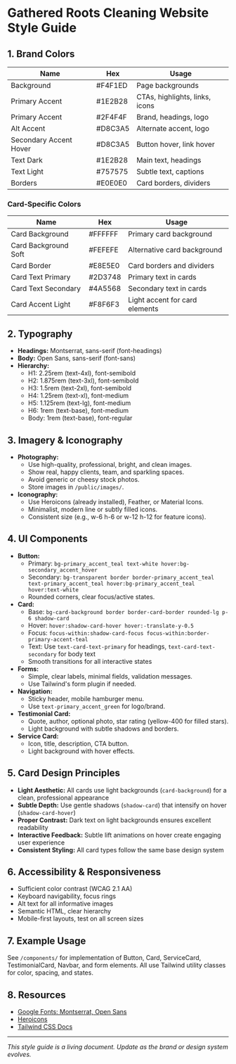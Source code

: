 # Gathered Roots Cleaning Website Style Guide

## 1. Brand Colors

| Name                   | Hex     | Usage                          |
| ---------------------- | ------- | ------------------------------ |
| Background             | #F4F1ED | Page backgrounds               |
| Primary Accent         | #1E2B28 | CTAs, highlights, links, icons |
| Primary Accent         | #2F4F4F | Brand, headings, logo          |
| Alt Accent             | #D8C3A5 | Alternate accent, logo         |
| Secondary Accent Hover | #D8C3A5 | Button hover, link hover       |
| Text Dark              | #1E2B28 | Main text, headings            |
| Text Light             | #757575 | Subtle text, captions          |
| Borders                | #E0E0E0 | Card borders, dividers         |

### Card-Specific Colors

| Name                   | Hex     | Usage                          |
| ---------------------- | ------- | ------------------------------ |
| Card Background        | #FFFFFF | Primary card background        |
| Card Background Soft   | #FEFEFE | Alternative card background    |
| Card Border            | #E8E5E0 | Card borders and dividers      |
| Card Text Primary      | #2D3748 | Primary text in cards          |
| Card Text Secondary    | #4A5568 | Secondary text in cards        |
| Card Accent Light      | #F8F6F3 | Light accent for card elements |

## 2. Typography

- **Headings:** Montserrat, sans-serif (font-headings)
- **Body:** Open Sans, sans-serif (font-sans)
- **Hierarchy:**
  - H1: 2.25rem (text-4xl), font-semibold
  - H2: 1.875rem (text-3xl), font-semibold
  - H3: 1.5rem (text-2xl), font-semibold
  - H4: 1.25rem (text-xl), font-medium
  - H5: 1.125rem (text-lg), font-medium
  - H6: 1rem (text-base), font-medium
  - Body: 1rem (text-base), font-regular

## 3. Imagery & Iconography

- **Photography:**
  - Use high-quality, professional, bright, and clean images.
  - Show real, happy clients, team, and sparkling spaces.
  - Avoid generic or cheesy stock photos.
  - Store images in `/public/images/`.
- **Iconography:**
  - Use Heroicons (already installed), Feather, or Material Icons.
  - Minimalist, modern line or subtly filled icons.
  - Consistent size (e.g., w-6 h-6 or w-12 h-12 for feature icons).

## 4. UI Components

- **Button:**
  - Primary: `bg-primary_accent_teal text-white hover:bg-secondary_accent_hover`
  - Secondary: `bg-transparent border border-primary_accent_teal text-primary_accent_teal hover:bg-primary_accent_teal hover:text-white`
  - Rounded corners, clear focus/active states.
- **Card:**
  - Base: `bg-card-background border border-card-border rounded-lg p-6 shadow-card`
  - Hover: `hover:shadow-card-hover hover:-translate-y-0.5`
  - Focus: `focus-within:shadow-card-focus focus-within:border-primary-accent-teal`
  - Text: Use `text-card-text-primary` for headings, `text-card-text-secondary` for body text
  - Smooth transitions for all interactive states
- **Forms:**
  - Simple, clear labels, minimal fields, validation messages.
  - Use Tailwind's form plugin if needed.
- **Navigation:**
  - Sticky header, mobile hamburger menu.
  - Use `text-primary_accent_green` for logo/brand.
- **Testimonial Card:**
  - Quote, author, optional photo, star rating (yellow-400 for filled stars).
  - Light background with subtle shadows and borders.
- **Service Card:**
  - Icon, title, description, CTA button.
  - Light background with hover effects.

## 5. Card Design Principles

- **Light Aesthetic:** All cards use light backgrounds (`card-background`) for a clean, professional appearance
- **Subtle Depth:** Use gentle shadows (`shadow-card`) that intensify on hover (`shadow-card-hover`)
- **Proper Contrast:** Dark text on light backgrounds ensures excellent readability
- **Interactive Feedback:** Subtle lift animations on hover create engaging user experience
- **Consistent Styling:** All card types follow the same base design system

## 6. Accessibility & Responsiveness

- Sufficient color contrast (WCAG 2.1 AA)
- Keyboard navigability, focus rings
- Alt text for all informative images
- Semantic HTML, clear hierarchy
- Mobile-first layouts, test on all screen sizes

## 7. Example Usage

See `/components/` for implementation of Button, Card, ServiceCard, TestimonialCard, Navbar, and form elements. All use Tailwind utility classes for color, spacing, and states.

## 8. Resources

- [Google Fonts: Montserrat, Open Sans](https://fonts.google.com/)
- [Heroicons](https://heroicons.com/)
- [Tailwind CSS Docs](https://tailwindcss.com/docs)

---

_This style guide is a living document. Update as the brand or design system evolves._
